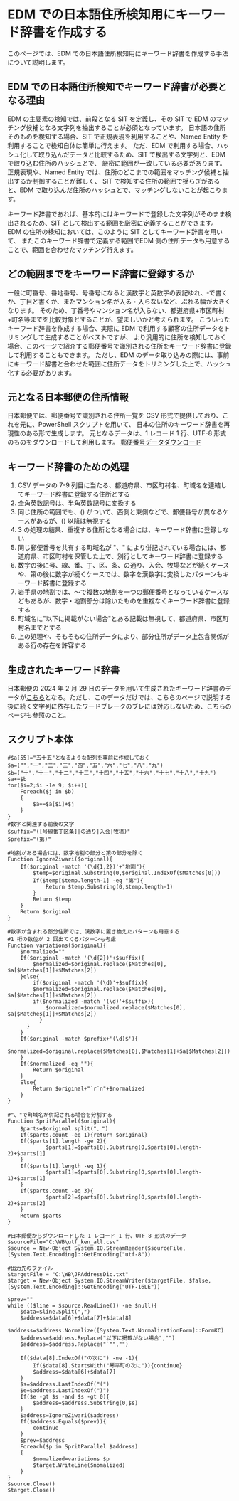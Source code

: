 # EDM での日本語住所検知用にキーワード辞書を作成する
このページでは、EDM での日本語住所検知用にキーワード辞書を作成する手法について説明します。

## EDM での日本語住所検知でキーワード辞書が必要となる理由
EDM の主要素の検知では、前段となる SIT を定義し、その SIT で EDM のマッチング候補となる文字列を抽出することが必須となっています。
日本語の住所そのものを検知する場合、SIT で正規表現を利用することや、Named Entity を利用することで検知自体は簡単に行えます。
ただ、EDM で利用する場合、ハッシュ化して取り込んだデータと比較するため、SIT で検出する文字列と、EDM で取り込む住所のハッシュとで、
厳密に範囲が一致している必要があります。正規表現や、Named Entity では、住所のどこまでの範囲をマッチング候補と抽出するか制御することが難しく、
SIT で検知する住所の範囲で揺らぎがあると、EDM で取り込んだ住所のハッシュとで、マッチングしないことが起こります。

キーワード辞書であれば、基本的にはキーワードで登録した文字列がそのまま検出されるため、SIT として検出する範囲を厳密に定義することができます。
EDM の住所の検知においては、このように SIT としてキーワード辞書を用いて、
またこのキーワード辞書で定義する範囲でEDM 側の住所データも用意することで、範囲を合わせたマッチング行えます。

## どの範囲までをキーワード辞書に登録するか
一般に町番号、番地番号、号番号になると漢数字と英数字の表記ゆれ、‐で書くか、丁目と書くか、またマンション名が入る・入らないなど、ぶれる幅が大きくなります。
そのため、丁番号やマンション名が入らない、都道府県+市区町村+町名等までを比較対象とすることが、望ましいかと考えられます。
こういったキーワード辞書を作成する場合、実際に EDM で利用する顧客の住所データをトリミングして生成することがベストですが、
より汎用的に住所を検知しておく場合、このページで紹介する郵便番号で識別される住所をキーワード辞書に登録して利用することもできます。
ただし、EDM のデータ取り込みの際には、事前にキーワード辞書と合わせた範囲に住所データをトリミングした上で、ハッシュ化する必要があります。

## 元となる日本郵便の住所情報
日本郵便では、郵便番号で識別される住所一覧を CSV 形式で提供しており、これを元に、PowerShell スクリプトを用いて、
日本の住所のキーワード辞書を再現性のある形で生成します。
元となるデータは、1 レコード 1 行、UTF-8 形式のものをダウンロードして利用します。
[郵便番号データダウンロード](https://www.post.japanpost.jp/zipcode/download.html)

## キーワード辞書のための処理
1. CSV データの 7-9 列目に当たる、都道府県、市区町村名、町域名を連結してキーワード辞書に登録する住所とする
1. 全角英数記号は、半角英数記号に変換する
1. 同じ住所の範囲でも、() がついて、西側と東側などで、郵便番号が異なるケースがあるが、() 以降は無視する
1. 3 の処理の結果、重複する住所となる場合には、キーワード辞書に登録しない
1. 同じ郵便番号を共有する町域名が "、" により併記されている場合には、都道府県、市区町村を保管した上で、別行としてキーワード辞書に登録する
1. 数字の後に号、線、番、丁、区、条、の通り、入会、牧場などが続くケースや、第の後に数字が続くケースでは、数字を漢数字に変換したパターンもキーワード辞書に登録する
1. 岩手県の地割では、～で複数の地割を一つの郵便番号となっているケースなどもあるが、数字・地割部分は除いたものを重複なくキーワード辞書に登録する
1. 町域名に"以下に掲載がない場合"とある記載は無視して、都道府県、市区町村名までとする
1. 上の処理や、そもそもの住所データにより、部分住所がデータ上包含関係がある行の存在を許容する

## 生成されたキーワード辞書
日本郵便の 2024 年 2 月 29 日のデータを用いて生成されたキーワード辞書のデータが[こちら](https://github.com/YoshihiroIchinose/E5Comp/blob/main/WB/JPAddressDic.txt)となる。ただし、このデータだけでは、こちらのページで説明する
後に続く文字列に依存したワードブレークのブレには対応しないため、こちらのページも参照のこと。

## スクリプト本体
```
#$a[55]="五十五"となるような配列を事前に作成しておく
$a=("","一","二","三","四","五","六","七","八","九")
$b=("十","十一","十二","十三","十四","十五","十六","十七","十八","十九")
$a+=$b
for($i=2;$i -le 9; $i++){
	Foreach($j in $b)
	{
		$a+=$a[$i]+$j
	}
}
#数字と関連する前後の文字
$suffix="([号線番丁区条]|の通り|入会|牧場)"
$prefix="(第)"

#地割がある場合には、数字地割の部分と第の部分を除く
Function IgnoreZiwari($original){
	If($original -match '(\d{1,2})'+"地割"){
		$temp=$original.Substring(0,$original.IndexOf($Matches[0]))
		If($temp[$temp.length-1] -eq "第"){
			Return $temp.Substring(0,$temp.length-1)
		}
		Return $temp 
	}
	Return $original
}

#数字が含まれる部分住所では、漢数字に置き換えたパターンも用意する
#1 桁の数位が 2 回出てくるパターンも考慮
Function variations($original){
	$normalized=""
	If($original -match '(\d{2})'+$suffix){
		$normalized=$original.replace($Matches[0], $a[$Matches[1]]+$Matches[2])
	}else{ 
		if($original -match '(\d)'+$suffix){
		$normalized=$original.replace($Matches[0], $a[$Matches[1]]+$Matches[2])
	  	if($normalized -match '(\d)'+$suffix){
			$normalized=$normalized.replace($Matches[0], $a[$Matches[1]]+$Matches[2])
		  }
	  }
	}
	If($original -match $prefix+'(\d)$'){
  	$normalized=$original.replace($Matches[0],$Matches[1]+$a[$Matches[2]])
	}
	If($normalized -eq ""){
		Return $original
	}
	Else{
		Return $original+"`r`n"+$normalized
	}
}

#"、"で町域名が併記される場合を分割する
Function SpritParallel($original){
	$parts=$original.split("、")
	If($parts.count -eq 1){return $original}	
	If($parts[1].length -ge 2){
			$parts[1]=$parts[0].Substring(0,$parts[0].length-2)+$parts[1]
	}
	If($parts[1].length -eq 1){
			$parts[1]=$parts[0].Substring(0,$parts[0].length-1)+$parts[1]
	}
	If($parts.count -eq 3){
			$parts[2]=$parts[0].Substring(0,$parts[0].length-2)+$parts[2]
	}
	Return $parts
}

#日本郵便からダウンロードした 1 レコード 1 行、UTF-8 形式のデータ
$sourceFile="C:\WB\utf_ken_all.csv"
$source = New-Object System.IO.StreamReader($sourceFile, [System.Text.Encoding]::GetEncoding("utf-8"))

#出力先のファイル
$targetFile = "C:\WB\JPAddressDic.txt"
$target = New-Object System.IO.StreamWriter($targetFile, $false, [System.Text.Encoding]::GetEncoding("UTF-16LE"))

$prev=""
while (($line = $source.ReadLine()) -ne $null){
	$data=$line.Split(",")
	$address=$data[6]+$data[7]+$data[8]
	$address=$address.Normalize([System.Text.NormalizationForm]::FormKC)
	$address=$address.Replace("以下に掲載がない場合","")
	$address=$address.Replace("`"","")
	
	If($data[8].IndexOf("の次に") -ne -1){
		If($data[8].StartsWith("琴平町の次に")){continue}
		$address=$data[6]+$data[7]
	}
	$s=$address.LastIndexOf("(")
	$e=$address.LastIndexOf(")")
	If($e -gt $s -and $s -gt 0){
		$address=$address.Substring(0,$s)
	}
	$address=IgnoreZiwari($address)
	If($address.Equals($prev)){
		continue
	}
	$prev=$address
	Foreach($p in SpritParallel $address)
	{
		$nomalized=variations $p
		$target.WriteLine($nomalized)
	}
}
$source.Close()
$target.Close()
```

